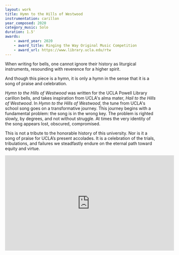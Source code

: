 ```yaml
---
layout: work
title: Hymn to the Hills of Westwood
instrumentation: carillon
year_composed: 2020
category_music: Solo
duration: 1.5'
awards:
    - award_year: 2020
    - award_title: Ringing the Way Original Music Competition
    - award_url: https://www.library.ucla.edu/rtw
---
```


<p class="teaser">When writing for bells, one cannot ignore their history as liturgical instruments, resounding with reverence for a higher spirit.</p>

And though this piece is a hymn, it is only a hymn in the sense that it is a song of praise and celebration.

_Hymn to the Hills of Westwood_ was written for the UCLA Powell Library carillon bells, and takes inspiration from UCLA's alma mater, _Hail to the Hills of Westwood_. In _Hymn to the Hills of Westwood_, the tune from UCLA's school song goes on a transformative journey. This journey begins with a fundamental problem: the song is in the wrong key. The problem is righted slowly, by degrees, and not without struggle. At times the very identity of the song appears lost, obscured, compromised.

This is not a tribute to the honorable history of this university. Nor is it a song of praise for UCLA’s present accolades. It is a celebration of the trials, tribulations, and failures we steadfastly endure on the eternal path toward equity and virtue.

<div class="center flex-video">
    <iframe width="560" height="315" src="https://www.youtube.com/embed/G10gyGIk8c8" frameborder="0" allow="accelerometer; autoplay; encrypted-media; gyroscope; picture-in-picture" allowfullscreen></iframe>
</div>